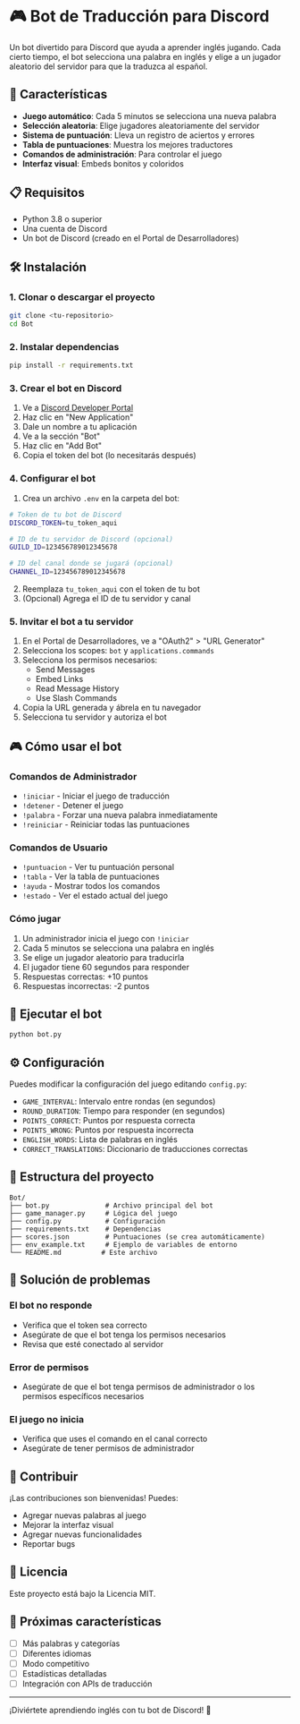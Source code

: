 # 🎮 Bot de Traducción para Discord

Un bot divertido para Discord que ayuda a aprender inglés jugando. Cada cierto tiempo, el bot selecciona una palabra en inglés y elige a un jugador aleatorio del servidor para que la traduzca al español.

## 🚀 Características

- **Juego automático**: Cada 5 minutos se selecciona una nueva palabra
- **Selección aleatoria**: Elige jugadores aleatoriamente del servidor
- **Sistema de puntuación**: Lleva un registro de aciertos y errores
- **Tabla de puntuaciones**: Muestra los mejores traductores
- **Comandos de administración**: Para controlar el juego
- **Interfaz visual**: Embeds bonitos y coloridos

## 📋 Requisitos

- Python 3.8 o superior
- Una cuenta de Discord
- Un bot de Discord (creado en el Portal de Desarrolladores)

## 🛠️ Instalación

### 1. Clonar o descargar el proyecto
```bash
git clone <tu-repositorio>
cd Bot
```

### 2. Instalar dependencias
```bash
pip install -r requirements.txt
```

### 3. Crear el bot en Discord

1. Ve a [Discord Developer Portal](https://discord.com/developers/applications)
2. Haz clic en "New Application"
3. Dale un nombre a tu aplicación
4. Ve a la sección "Bot"
5. Haz clic en "Add Bot"
6. Copia el token del bot (lo necesitarás después)

### 4. Configurar el bot

1. Crea un archivo `.env` en la carpeta del bot:
```bash
# Token de tu bot de Discord
DISCORD_TOKEN=tu_token_aqui

# ID de tu servidor de Discord (opcional)
GUILD_ID=123456789012345678

# ID del canal donde se jugará (opcional)
CHANNEL_ID=123456789012345678
```

2. Reemplaza `tu_token_aqui` con el token de tu bot
3. (Opcional) Agrega el ID de tu servidor y canal

### 5. Invitar el bot a tu servidor

1. En el Portal de Desarrolladores, ve a "OAuth2" > "URL Generator"
2. Selecciona los scopes: `bot` y `applications.commands`
3. Selecciona los permisos necesarios:
   - Send Messages
   - Embed Links
   - Read Message History
   - Use Slash Commands
4. Copia la URL generada y ábrela en tu navegador
5. Selecciona tu servidor y autoriza el bot

## 🎮 Cómo usar el bot

### Comandos de Administrador

- `!iniciar` - Iniciar el juego de traducción
- `!detener` - Detener el juego
- `!palabra` - Forzar una nueva palabra inmediatamente
- `!reiniciar` - Reiniciar todas las puntuaciones

### Comandos de Usuario

- `!puntuacion` - Ver tu puntuación personal
- `!tabla` - Ver la tabla de puntuaciones
- `!ayuda` - Mostrar todos los comandos
- `!estado` - Ver el estado actual del juego

### Cómo jugar

1. Un administrador inicia el juego con `!iniciar`
2. Cada 5 minutos se selecciona una palabra en inglés
3. Se elige un jugador aleatorio para traducirla
4. El jugador tiene 60 segundos para responder
5. Respuestas correctas: +10 puntos
6. Respuestas incorrectas: -2 puntos

## 🚀 Ejecutar el bot

```bash
python bot.py
```

## ⚙️ Configuración

Puedes modificar la configuración del juego editando `config.py`:

- `GAME_INTERVAL`: Intervalo entre rondas (en segundos)
- `ROUND_DURATION`: Tiempo para responder (en segundos)
- `POINTS_CORRECT`: Puntos por respuesta correcta
- `POINTS_WRONG`: Puntos por respuesta incorrecta
- `ENGLISH_WORDS`: Lista de palabras en inglés
- `CORRECT_TRANSLATIONS`: Diccionario de traducciones correctas

## 📁 Estructura del proyecto

```
Bot/
├── bot.py              # Archivo principal del bot
├── game_manager.py     # Lógica del juego
├── config.py           # Configuración
├── requirements.txt    # Dependencias
├── scores.json         # Puntuaciones (se crea automáticamente)
├── env_example.txt     # Ejemplo de variables de entorno
└── README.md          # Este archivo
```

## 🔧 Solución de problemas

### El bot no responde
- Verifica que el token sea correcto
- Asegúrate de que el bot tenga los permisos necesarios
- Revisa que esté conectado al servidor

### Error de permisos
- Asegúrate de que el bot tenga permisos de administrador o los permisos específicos necesarios

### El juego no inicia
- Verifica que uses el comando en el canal correcto
- Asegúrate de tener permisos de administrador

## 🤝 Contribuir

¡Las contribuciones son bienvenidas! Puedes:
- Agregar nuevas palabras al juego
- Mejorar la interfaz visual
- Agregar nuevas funcionalidades
- Reportar bugs

## 📄 Licencia

Este proyecto está bajo la Licencia MIT.

## 🎯 Próximas características

- [ ] Más palabras y categorías
- [ ] Diferentes idiomas
- [ ] Modo competitivo
- [ ] Estadísticas detalladas
- [ ] Integración con APIs de traducción

---

¡Diviértete aprendiendo inglés con tu bot de Discord! 🎉 